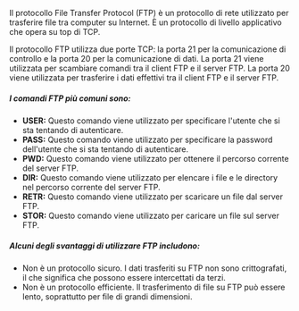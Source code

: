 Il protocollo File Transfer Protocol (FTP) è un protocollo di rete utilizzato per trasferire file tra computer su Internet. È un protocollo di livello applicativo che opera su top di TCP.

Il protocollo FTP utilizza due porte TCP: la porta 21 per la comunicazione di controllo e la porta 20 per la comunicazione di dati. La porta 21 viene utilizzata per scambiare comandi tra il client FTP e il server FTP. La porta 20 viene utilizzata per trasferire i dati effettivi tra il client FTP e il server FTP.

##### I comandi FTP più comuni sono:

- **USER:** Questo comando viene utilizzato per specificare l'utente che si sta tentando di autenticare.
- **PASS:** Questo comando viene utilizzato per specificare la password dell'utente che si sta tentando di autenticare.
- **PWD:** Questo comando viene utilizzato per ottenere il percorso corrente del server FTP.
- **DIR:** Questo comando viene utilizzato per elencare i file e le directory nel percorso corrente del server FTP.
- **RETR:** Questo comando viene utilizzato per scaricare un file dal server FTP.
- **STOR:** Questo comando viene utilizzato per caricare un file sul server FTP.

##### Alcuni degli svantaggi di utilizzare FTP includono:

- Non è un protocollo sicuro. I dati trasferiti su FTP non sono crittografati, il che significa che possono essere intercettati da terzi.
- Non è un protocollo efficiente. Il trasferimento di file su FTP può essere lento, soprattutto per file di grandi dimensioni.